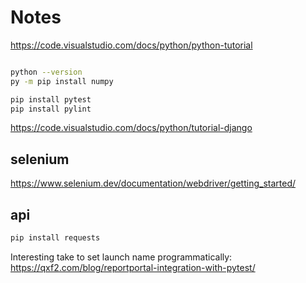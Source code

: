 # Notes

https://code.visualstudio.com/docs/python/python-tutorial

```bash

python --version
py -m pip install numpy

pip install pytest
pip install pylint
```

https://code.visualstudio.com/docs/python/tutorial-django

## selenium

https://www.selenium.dev/documentation/webdriver/getting_started/

## api
```bash
pip install requests
```


Interesting take to set launch name programmatically:
https://qxf2.com/blog/reportportal-integration-with-pytest/